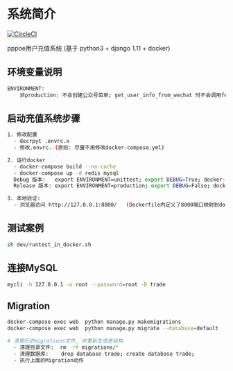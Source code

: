 # 系统简介

[![CircleCI](https://circleci.com/gh/zeroleo12345/restful_server/tree/master.svg?style=svg&circle-token=eece7116845f82f71da5effde84461ddfb3d33be)](https://circleci.com/gh/zeroleo12345/restful_server/tree/master)

pppoe用户充值系统 (基于 python3 + django 1.11 + docker)


## 环境变量说明
``` bash
ENVIRONMENT:
    非production: 不会创建公众号菜单; get_user_info_from_wechat 时不会调用fetch_access_token();
```


## 启动充值系统步骤
``` bash
1. 修改配置
  - decrpyt .envrc.x
  - 修改.envrc. (原则: 尽量不用修改docker-compose.yml)

2. 运行docker
  - docker-compose build --no-cache
  - docker-compose up -d redis mysql
  Debug 版本:   export ENVIRONMENT=unittest; export DEBUG=True; docker-compose up web
  Release 版本: export ENVIRONMENT=production; export DEBUG=False; docker-compose up web

3. 本地验证:
  - 浏览器访问 http://127.0.0.1:8000/   (Dockerfile内定义了8000端口映射到docker内的80端口)
```


## 测试案例
``` bash
sh dev/runtest_in_docker.sh
```


## 连接MySQL
``` bash
mycli -h 127.0.0.1 -u root --password=root -D trade
```


## Migration
``` bash
docker-compose exec web  python manage.py makemigrations
docker-compose exec web  python manage.py migrate --database=default

# 清理历史migrations文件, 并重新生成表结构
  - 清理目录文件:  rm -rf migrations/*
  - 清理数据库:    drop database trade; create database trade;
  - 执行上面的Migration动作
```
